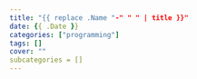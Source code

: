 ```yaml
---
title: "{{ replace .Name "-" " " | title }}"
date: {{ .Date }}
categories: ["programming"]
tags: []
cover: ""
subcategories = []
---
```


